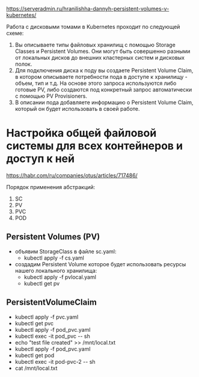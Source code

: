 https://serveradmin.ru/hranilishha-dannyh-persistent-volumes-v-kubernetes/

Работа с дисковыми томами в Kubernetes проходит по следующей схеме:

1. Вы описываете типы файловых хранилищ с помощью Storage Classes и Persistent Volumes. Они могут быть совершенно разными от локальных дисков до внешних кластерных систем и дисковых полок.
2. Для подключения диска к поду вы создаете Persistent Volume Claim, в котором описываете потребности пода в доступе к хранилищу - объем, тип и т.д. На основе этого запроса используются либо готовые PV, либо создаются под конкретный запрос автоматически с помощью PV Provisioners.
3. В описании пода добавляете информацию о Persistent Volume Claim, который он будет использовать в своей работе.
# Настройка общей файловой системы для всех контейнеров и доступ к ней
https://habr.com/ru/companies/otus/articles/717486/

Порядок применения абстракций:
1. SC
2. PV
3. PVC
4. POD
## Persistent Volumes (PV)
- oбъявим StorageClass в файле sc.yaml: 
  - kubectl apply -f cs.yaml
- создадим Persistent Volume которое будет использовать ресурсы нашего локального хранилища: 
  - kubectl apply -f pvlocal.yaml
  - kubectl get pv
## PersistentVolumeClaim
- kubectl apply -f pvc.yaml
- kubectl get pvc
- kubectl apply -f pod_pvc.yaml
- kubectl exec -it pod_pvc -- sh
- echo "test file created" >> /mnt/local.txt
- kubectl apply -f pod_pvc.yaml
- kubectl get pod
- kubectl exec -it pod-pvc-2 -- sh
- cat /mnt/local.txt
